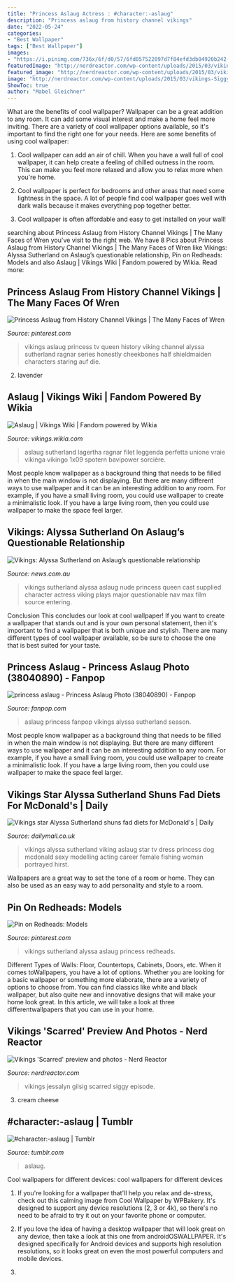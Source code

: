 ```yaml
---
title: "Princess Aslaug Actress : #character:-aslaug"
description: "Princess aslaug from history channel vikings"
date: "2022-05-24"
categories:
- "Best Wallpaper"
tags: ["Best Wallpaper"]
images:
- "https://i.pinimg.com/736x/6f/d0/57/6fd057522097d7f84efd3db04920b242--redheads-vikings.jpg"
featuredImage: "http://nerdreactor.com/wp-content/uploads/2015/03/vikings-Siggy-Jessalyn-Gilsig.jpg"
featured_image: "http://nerdreactor.com/wp-content/uploads/2015/03/vikings-Siggy-Jessalyn-Gilsig.jpg"
image: "http://nerdreactor.com/wp-content/uploads/2015/03/vikings-Siggy-Jessalyn-Gilsig.jpg"
ShowToc: true
author: "Mabel Gleichner"
---
```



What are the benefits of cool wallpaper?
Wallpaper can be a great addition to any room. It can add some visual interest and make a home feel more inviting. There are a variety of cool wallpaper options available, so it's important to find the right one for your needs. Here are some benefits of using cool wallpaper: 
1. Cool wallpaper can add an air of chill. When you have a wall full of cool wallpaper, it can help create a feeling of chilled outness in the room. This can make you feel more relaxed and allow you to relax more when you're home. 

2. Cool wallpaper is perfect for bedrooms and other areas that need some lightness in the space. A lot of people find cool wallpaper goes well with dark walls because it makes everything pop together better. 

3. Cool wallpaper is often affordable and easy to get installed on your wall!

	

		
searching about Princess Aslaug from History Channel Vikings | The Many Faces of Wren you've visit to the right web. We have 8 Pics about Princess Aslaug from History Channel Vikings | The Many Faces of Wren like Vikings: Alyssa Sutherland on Aslaug’s questionable relationship, Pin on Redheads: Models and also Aslaug | Vikings Wiki | Fandom powered by Wikia. Read more:
		
    
## Princess Aslaug From History Channel Vikings | The Many Faces Of Wren

<img loading=lazy src="https://s-media-cache-ak0.pinimg.com/564x/d0/ca/97/d0ca97cfafcdbc881b17315a05a5c716.jpg" onerror="this.onerror=null;this.src='https://tse1.mm.bing.net/th?id=OIP.lpofkLVC1dHJUOrPI3eAlQHaJn&amp;pid=15.1';" alt="Princess Aslaug from History Channel Vikings | The Many Faces of Wren">

_Source: pinterest.com_

>vikings aslaug princess tv queen history viking channel alyssa sutherland ragnar series honestly cheekbones half shieldmaiden characters staring auf die. 

	

2. lavender 

    
## Aslaug | Vikings Wiki | Fandom Powered By Wikia

<img loading=lazy src="http://vignette1.wikia.nocookie.net/vikingstv/images/7/7b/1x09.png/revision/latest?cb=20130430144458" onerror="this.onerror=null;this.src='https://tse4.mm.bing.net/th?id=OIP.uosWdGvS0EQNOFYl3R5-fwHaEK&amp;pid=15.1';" alt="Aslaug | Vikings Wiki | Fandom powered by Wikia">

_Source: vikings.wikia.com_

>aslaug sutherland lagertha ragnar filet leggenda perfetta unione vraie vikinga vikingo 1x09 spotern bavipower sorcière. 

	

Most people know wallpaper as a background thing that needs to be filled in when the main window is not displaying. But there are many different ways to use wallpaper and it can be an interesting addition to any room. For example, if you have a small living room, you could use wallpaper to create a minimalistic look. If you have a large living room, then you could use wallpaper to make the space feel larger.

    
## Vikings: Alyssa Sutherland On Aslaug’s Questionable Relationship

<img loading=lazy src="http://cdn.newsapi.com.au/image/v1/d904bc55afd613298524bf04222b5c0d" onerror="this.onerror=null;this.src='https://tse1.mm.bing.net/th?id=OIP.NiLdqkb1yn5oZU6z8zfrBgHaFj&amp;pid=15.1';" alt="Vikings: Alyssa Sutherland on Aslaug’s questionable relationship">

_Source: news.com.au_

>vikings sutherland alyssa aslaug nude princess queen cast supplied character actress viking plays major questionable nav max film source entering. 

	

Conclusion
This concludes our look at cool wallpaper! If you want to create a wallpaper that stands out and is your own personal statement, then it's important to find a wallpaper that is both unique and stylish. There are many different types of cool wallpaper available, so be sure to choose the one that is best suited for your taste.

    
## Princess Aslaug - Princess Aslaug Photo (38040890) - Fanpop

<img loading=lazy src="http://images6.fanpop.com/image/photos/38000000/princess-aslaug-princess-aslaug-38040890-1038-539.jpg" onerror="this.onerror=null;this.src='https://tse2.mm.bing.net/th?id=OIP.NpYuXGxZj-M1TIOMXbvx4wHaD2&amp;pid=15.1';" alt="princess aslaug - Princess Aslaug Photo (38040890) - Fanpop">

_Source: fanpop.com_

>aslaug princess fanpop vikings alyssa sutherland season. 

	

Most people know wallpaper as a background thing that needs to be filled in when the main window is not displaying. But there are many different ways to use wallpaper and it can be an interesting addition to any room. For example, if you have a small living room, you could use wallpaper to create a minimalistic look. If you have a large living room, then you could use wallpaper to make the space feel larger.

    
## Vikings Star Alyssa Sutherland Shuns Fad Diets For McDonald&#039;s | Daily

<img loading=lazy src="http://i.dailymail.co.uk/i/pix/2014/03/27/article-2590370-1C99980D00000578-65_634x547.jpg" onerror="this.onerror=null;this.src='https://tse3.mm.bing.net/th?id=OIP.quh-zsWTDyfOUqjZHuvcXwHaGY&amp;pid=15.1';" alt="Vikings star Alyssa Sutherland shuns fad diets for McDonald&#039;s | Daily">

_Source: dailymail.co.uk_

>vikings alyssa sutherland viking aslaug star tv dress princess dog mcdonald sexy modelling acting career female fishing woman portrayed hirst. 

	

Wallpapers are a great way to set the tone of a room or home. They can also be used as an easy way to add personality and style to a room.

    
## Pin On Redheads: Models

<img loading=lazy src="https://i.pinimg.com/736x/6f/d0/57/6fd057522097d7f84efd3db04920b242--redheads-vikings.jpg" onerror="this.onerror=null;this.src='https://tse2.mm.bing.net/th?id=OIP.nrBtpkkuzccumMlZ-bzL7gHaKy&amp;pid=15.1';" alt="Pin on Redheads: Models">

_Source: pinterest.com_

>vikings sutherland alyssa aslaug princess redheads. 

	

Different Types of Walls: Floor, Countertops, Cabinets, Doors, etc.
When it comes toWallpapers, you have a lot of options. Whether you are looking for a basic wallpaper or something more elaborate, there are a variety of options to choose from. You can find classics like white and black wallpaper, but also quite new and innovative designs that will make your home look great. In this article, we will take a look at three differentwallpapers that you can use in your home.

    
## Vikings &#039;Scarred&#039; Preview And Photos - Nerd Reactor

<img loading=lazy src="http://nerdreactor.com/wp-content/uploads/2015/03/vikings-Siggy-Jessalyn-Gilsig.jpg" onerror="this.onerror=null;this.src='https://tse3.mm.bing.net/th?id=OIP.2pAy2mMI9ZhGUEF1qhebYwHaE7&amp;pid=15.1';" alt="Vikings &#039;Scarred&#039; preview and photos - Nerd Reactor">

_Source: nerdreactor.com_

>vikings jessalyn gilsig scarred siggy episode. 

	

3. cream cheese 

    
## #character:-aslaug | Tumblr

<img loading=lazy src="https://64.media.tumblr.com/4d2ce3ab6793e74a7a07d304b0761481/c4d7917d212f28c5-0b/s400x600/8a1c0790996951738799295580f907f383232f4d.jpg" onerror="this.onerror=null;this.src='https://tse1.mm.bing.net/th?id=OIP.L5I7egH1gjDofGPIafveYgAAAA&amp;pid=15.1';" alt="#character:-aslaug | Tumblr">

_Source: tumblr.com_

>aslaug. 

	

Cool wallpapers for different devices:
cool wallpapers for different devices 

1. If you're looking for a wallpaper that'll help you relax and de-stress, check out this calming image from Cool Wallpaper by WPBakery. It's designed to support any device resolutions (2, 3 or 4k), so there's no need to be afraid to try it out on your favorite phone or computer.

2. If you love the idea of having a desktop wallpaper that will look great on any device, then take a look at this one from androidOSWALLPAPER. It's designed specifically for Android devices and supports high resolution resolutions, so it looks great on even the most powerful computers and mobile devices.

3.

